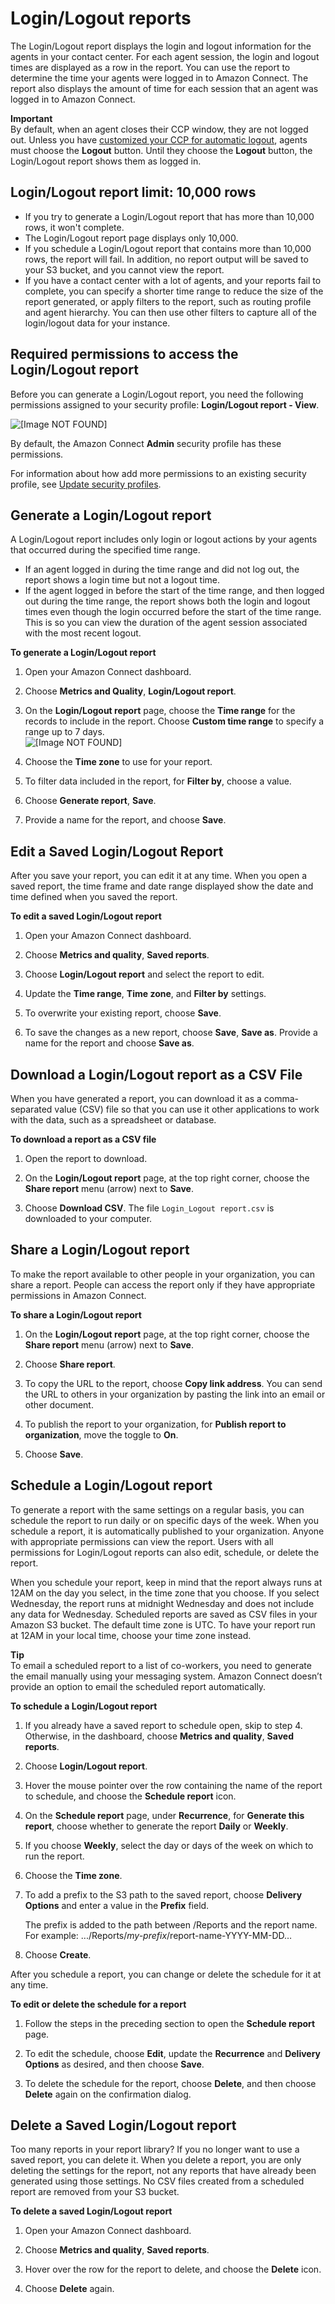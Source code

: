 # Login/Logout reports<a name="login-logout-reports"></a>

The Login/Logout report displays the login and logout information for the agents in your contact center\. For each agent session, the login and logout times are displayed as a row in the report\. You can use the report to determine the time your agents were logged in to Amazon Connect\. The report also displays the amount of time for each session that an agent was logged in to Amazon Connect\.

**Important**  
By default, when an agent closes their CCP window, they are not logged out\. Unless you have [customized your CCP for automatic logout](automatic-logout.md), agents must choose the **Logout** button\. Until they choose the **Logout** button, the Login/Logout report shows them as logged in\.

## Login/Logout report limit: 10,000 rows<a name="login-logout-considerations"></a>
+ If you try to generate a Login/Logout report that has more than 10,000 rows, it won't complete\.
+ The Login/Logout report page displays only 10,000\. 
+ If you schedule a Login/Logout report that contains more than 10,000 rows, the report will fail\. In addition, no report output will be saved to your S3 bucket, and you cannot view the report\.
+ If you have a contact center with a lot of agents, and your reports fail to complete, you can specify a shorter time range to reduce the size of the report generated, or apply filters to the report, such as routing profile and agent hierarchy\. You can then use other filters to capture all of the login/logout data for your instance\.

## Required permissions to access the Login/Logout report<a name="loginlogout-report-permissions"></a>

Before you can generate a Login/Logout report, you need the following permissions assigned to your security profile: **Login/Logout report \- View**\.

![\[Image NOT FOUND\]](http://docs.aws.amazon.com/connect/latest/adminguide/images/login-logout-report-permissions.png)

By default, the Amazon Connect **Admin** security profile has these permissions\.

For information about how add more permissions to an existing security profile, see [Update security profiles](update-security-profiles.md)\.

## Generate a Login/Logout report<a name="loginlogout-report-generate"></a>

A Login/Logout report includes only login or logout actions by your agents that occurred during the specified time range\.
+  If an agent logged in during the time range and did not log out, the report shows a login time but not a logout time\.
+ If the agent logged in before the start of the time range, and then logged out during the time range, the report shows both the login and logout times even though the login occurred before the start of the time range\. This is so you can view the duration of the agent session associated with the most recent logout\.

**To generate a Login/Logout report**

1. Open your Amazon Connect dashboard\.

1. Choose **Metrics and Quality**, **Login/Logout report**\.

1. On the **Login/Logout report** page, choose the **Time range** for the records to include in the report\. Choose **Custom time range** to specify a range up to 7 days\.  
![\[Image NOT FOUND\]](http://docs.aws.amazon.com/connect/latest/adminguide/images/login-logout-report.png)

1. Choose the **Time zone** to use for your report\.

1. To filter data included in the report, for **Filter by**, choose a value\.

1. Choose **Generate report**, **Save**\.

1. Provide a name for the report, and choose **Save**\.

## Edit a Saved Login/Logout Report<a name="loginlogout-report-edit"></a>

After you save your report, you can edit it at any time\. When you open a saved report, the time frame and date range displayed show the date and time defined when you saved the report\.

**To edit a saved Login/Logout report**

1. Open your Amazon Connect dashboard\.

1. Choose **Metrics and quality**, **Saved reports**\.

1. Choose **Login/Logout report** and select the report to edit\.

1. Update the **Time range**, **Time zone**, and **Filter by** settings\.

1. To overwrite your existing report, choose **Save**\.

1. To save the changes as a new report, choose **Save**, **Save as**\. Provide a name for the report and choose **Save as**\.

## Download a Login/Logout report as a CSV File<a name="loginlogout-report-downloadcsv"></a>

When you have generated a report, you can download it as a comma\-separated value \(CSV\) file so that you can use it other applications to work with the data, such as a spreadsheet or database\.

**To download a report as a CSV file**

1. Open the report to download\.

1. On the **Login/Logout report** page, at the top right corner, choose the **Share report** menu \(arrow\) next to **Save**\.

1. Choose **Download CSV**\. The file `Login_Logout report.csv` is downloaded to your computer\.

## Share a Login/Logout report<a name="loginlogout-report-share"></a>

To make the report available to other people in your organization, you can share a report\. People can access the report only if they have appropriate permissions in Amazon Connect\.

**To share a Login/Logout report**

1. On the **Login/Logout report** page, at the top right corner, choose the **Share report** menu \(arrow\) next to **Save**\.

1. Choose **Share report**\.

1. To copy the URL to the report, choose **Copy link address**\. You can send the URL to others in your organization by pasting the link into an email or other document\.

1. To publish the report to your organization, for **Publish report to organization**, move the toggle to **On**\.

1. Choose **Save**\.

## Schedule a Login/Logout report<a name="loginlogout-report-schedule"></a>

To generate a report with the same settings on a regular basis, you can schedule the report to run daily or on specific days of the week\. When you schedule a report, it is automatically published to your organization\. Anyone with appropriate permissions can view the report\. Users with all permissions for Login/Logout reports can also edit, schedule, or delete the report\.

When you schedule your report, keep in mind that the report always runs at 12AM on the day you select, in the time zone that you choose\. If you select Wednesday, the report runs at midnight Wednesday and does not include any data for Wednesday\. Scheduled reports are saved as CSV files in your Amazon S3 bucket\. The default time zone is UTC\. To have your report run at 12AM in your local time, choose your time zone instead\. 

**Tip**  
To email a scheduled report to a list of co\-workers, you need to generate the email manually using your messaging system\. Amazon Connect doesn’t provide an option to email the scheduled report automatically\. 

**To schedule a Login/Logout report**

1. If you already have a saved report to schedule open, skip to step 4\. Otherwise, in the dashboard, choose **Metrics and quality**, **Saved reports**\.

1. Choose **Login/Logout report**\.

1. Hover the mouse pointer over the row containing the name of the report to schedule, and choose the **Schedule report** icon\.

1. On the **Schedule report** page, under **Recurrence**, for **Generate this report**, choose whether to generate the report **Daily** or **Weekly**\.

1. If you choose **Weekly**, select the day or days of the week on which to run the report\.

1. Choose the **Time zone**\.

1. To add a prefix to the S3 path to the saved report, choose **Delivery Options** and enter a value in the **Prefix** field\.

   The prefix is added to the path between /Reports and the report name\. For example: \.\.\./Reports/*my\-prefix*/report\-name\-YYYY\-MM\-DD…

1. Choose **Create**\.

After you schedule a report, you can change or delete the schedule for it at any time\.

**To edit or delete the schedule for a report**

1. Follow the steps in the preceding section to open the **Schedule report** page\.

1. To edit the schedule, choose **Edit**, update the **Recurrence** and **Delivery Options** as desired, and then choose **Save**\. 

1. To delete the schedule for the report, choose **Delete**, and then choose **Delete** again on the confirmation dialog\.

## Delete a Saved Login/Logout report<a name="loginlogout-report-delete"></a>

Too many reports in your report library? If you no longer want to use a saved report, you can delete it\. When you delete a report, you are only deleting the settings for the report, not any reports that have already been generated using those settings\. No CSV files created from a scheduled report are removed from your S3 bucket\.

**To delete a saved Login/Logout report**

1. Open your Amazon Connect dashboard\.

1. Choose **Metrics and quality**, **Saved reports**\.

1. Hover over the row for the report to delete, and choose the **Delete** icon\.

1. Choose **Delete** again\.